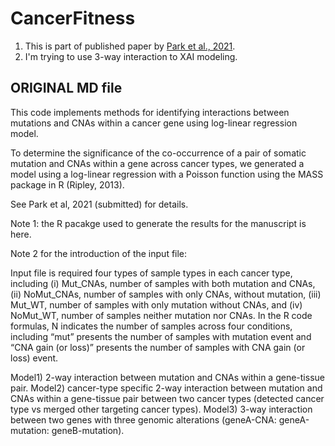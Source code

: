 # CancerFitness

1. This is part of published paper by [Park et al., 2021](https://www.nature.com/articles/s41467-021-27242-3).
2. I'm trying to use 3-way interaction to XAI modeling.




## ORIGINAL MD file

This code implements methods for identifying interactions between mutations and CNAs within a cancer gene using log-linear regression model.

To determine the significance of the co-occurrence of a pair of somatic mutation and CNAs within a gene across cancer types, we generated a model using a log-linear regression with a Poisson function using the MASS package in R (Ripley, 2013).

See Park et al, 2021 (submitted) for details.

Note 1: the R pacakge used to generate the results for the manuscript is here.

Note 2 for the introduction of the input file:

Input file is required four types of sample types in each cancer type, including (i) Mut_CNAs, number of samples with both mutation and CNAs, (ii) NoMut_CNAs, number of samples with only CNAs, without mutation, (iii) Mut_WT, number of samples with only mutation without CNAs, and (iv) NoMut_WT, number of samples neither mutation nor CNAs. In the R code formulas, N indicates the number of samples across four conditions, including “mut” presents the number of samples with mutation event and “CNA gain (or loss)” presents the number of samples with CNA gain (or loss) event.

Model1) 2-way interaction between mutation and CNAs within a gene-tissue pair.
Model2) cancer-type specific 2-way interaction between mutation and CNAs within a gene-tissue pair between two cancer types (detected cancer type vs merged other targeting cancer types). 
Model3) 3-way interaction between two genes with three genomic alterations (geneA-CNA: geneA-mutation: geneB-mutation).

